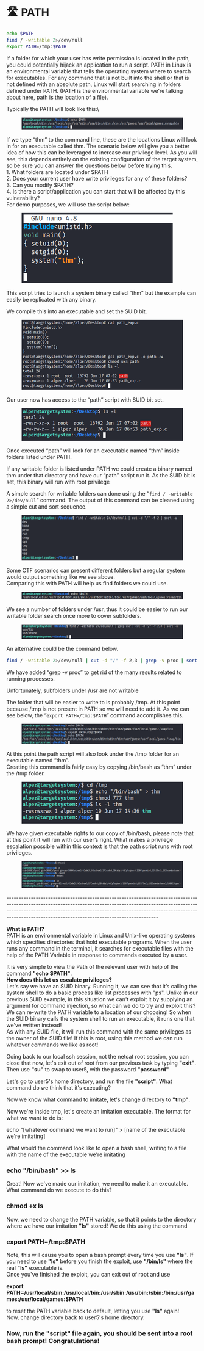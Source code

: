 # 🛣 PATH

```bash
echo $PATH
find / -writable 2>/dev/null
export PATH=/tmp:$PATH
```

If a folder for which your user has write permission is located in the path, you could potentially hijack an application to run a script. PATH in Linux is an environmental variable that tells the operating system where to search for executables. For any command that is not built into the shell or that is not defined with an absolute path, Linux will start searching in folders defined under PATH. (PATH is the environmental variable we're talking about here, path is the location of a file).

Typically the PATH will look like this:\


<figure><img src="../../.gitbook/assets/image (1) (1) (1) (1).png" alt=""><figcaption></figcaption></figure>

If we type “thm” to the command line, these are the locations Linux will look in for an executable called thm. The scenario below will give you a better idea of how this can be leveraged to increase our privilege level. As you will see, this depends entirely on the existing configuration of the target system, so be sure you can answer the questions below before trying this.\
1\. What folders are located under $PATH\
2\. Does your current user have write privileges for any of these folders?\
3\. Can you modify $PATH?\
4\. Is there a script/application you can start that will be affected by this vulnerability?\
For demo purposes, we will use the script below:

<div align="left">

<figure><img src="../../.gitbook/assets/image (1) (1) (1) (1) (1).png" alt=""><figcaption></figcaption></figure>

</div>

This script tries to launch a system binary called “thm” but the example can easily be replicated with any binary.

We compile this into an executable and set the SUID bit.

<figure><img src="../../.gitbook/assets/image (2) (1) (1).png" alt=""><figcaption></figcaption></figure>

Our user now has access to the “path” script with SUID bit set.

<div align="left">

<figure><img src="../../.gitbook/assets/image (3) (1) (1).png" alt=""><figcaption></figcaption></figure>

</div>

Once executed “path” will look for an executable named “thm” inside folders listed under PATH.

If any writable folder is listed under PATH we could create a binary named thm under that directory and have our “path” script run it. As the SUID bit is set, this binary will run with root privilege

A simple search for writable folders can done using the “`find / -writable 2>/dev/null`” command. The output of this command can be cleaned using a simple cut and sort sequence.

<figure><img src="../../.gitbook/assets/image (4) (1).png" alt=""><figcaption></figcaption></figure>

Some CTF scenarios can present different folders but a regular system would output something like we see above.\
Comparing this with PATH will help us find folders we could use.

<figure><img src="../../.gitbook/assets/image (5).png" alt=""><figcaption></figcaption></figure>

We see a number of folders under /usr, thus it could be easier to run our writable folder search once more to cover subfolders.

<figure><img src="../../.gitbook/assets/image (6).png" alt=""><figcaption></figcaption></figure>

An alternative could be the command below.

```bash
find / -writable 2>/dev/null | cut -d "/" -f 2,3 | grep -v proc | sort -u
```

We have added “grep -v proc” to get rid of the many results related to running processes.

Unfortunately, subfolders under /usr are not writable

The folder that will be easier to write to is probably /tmp. At this point because /tmp is not present in PATH so we will need to add it. As we can see below, the “`export PATH=/tmp:$PATH`” command accomplishes this.

<figure><img src="../../.gitbook/assets/image (43).png" alt=""><figcaption></figcaption></figure>

At this point the path script will also look under the /tmp folder for an executable named “thm”.\
Creating this command is fairly easy by copying /bin/bash as “thm” under the /tmp folder.

<div align="left">

<figure><img src="../../.gitbook/assets/image (44).png" alt=""><figcaption></figcaption></figure>

</div>

We have given executable rights to our copy of /bin/bash, please note that at this point it will run with our user’s right. What makes a privilege escalation possible within this context is that the path script runs with root privileges.

<figure><img src="../../.gitbook/assets/image (45).png" alt=""><figcaption></figcaption></figure>

\--------------------------------------------------------------------------------------------------------------------------------------------------------------------------------------------------------------------------------------------------------------------------------------------------------

**What is PATH?**\
PATH is an environmental variable in Linux and Unix-like operating systems which specifies directories that hold executable programs. When the user runs any command in the terminal, it searches for executable files with the help of the PATH Variable in response to commands executed by a user.

It is very simple to view the Path of the relevant user with help of the command **"echo $PATH"**.\
**How does this let us escalate privileges?**\
Let's say we have an SUID binary. Running it, we can see that it’s calling the system shell to do a basic process like list processes with "ps". Unlike in our previous SUID example, in this situation we can't exploit it by supplying an argument for command injection, so what can we do to try and exploit this?\
We can re-write the PATH variable to a location of our choosing! So when the SUID binary calls the system shell to run an executable, it runs one that we've written instead!\
As with any SUID file, it will run this command with the same privileges as the owner of the SUID file! If this is root, using this method we can run whatever commands we like as root!

Going back to our local ssh session, not the netcat root session, you can close that now, let's exit out of root from our previous task by typing **"exit"**. Then use **"su"** to swap to user5, with the password **"password"**

Let's go to user5's home directory, and run the file **"script"**. What command do we think that it's executing?

Now we know what command to imitate, let's change directory to **"tmp"**.&#x20;

Now we're inside tmp, let's create an imitation executable. The format for what we want to do is:

echo "\[whatever command we want to run]" > \[name of the executable we're imitating]

What would the command look like to open a bash shell, writing to a file with the name of the executable we're imitating

### echo "/bin/bash" >> ls

Great! Now we've made our imitation, we need to make it an executable. What command do we execute to do this?

### chmod +x ls

Now, we need to change the PATH variable, so that it points to the directory where we have our imitation **"ls"** stored! We do this using the command

### **export PATH=/tmp:$PATH**

Note, this will cause you to open a bash prompt every time you use **"ls"**. If you need to use **"ls"** before you finish the exploit, use **"/bin/ls"** where the real **"ls"** executable is.\
Once you've finished the exploit, you can exit out of root and use

**export PATH=/usr/local/sbin:/usr/local/bin:/usr/sbin:/usr/bin:/sbin:/bin:/usr/games:/usr/local/games:$PATH**

to reset the PATH variable back to default, letting you use **"ls"** again!\
Now, change directory back to user5's home directory.

### Now, run the "script" file again, you should be sent into a root bash prompt! Congratulations!
